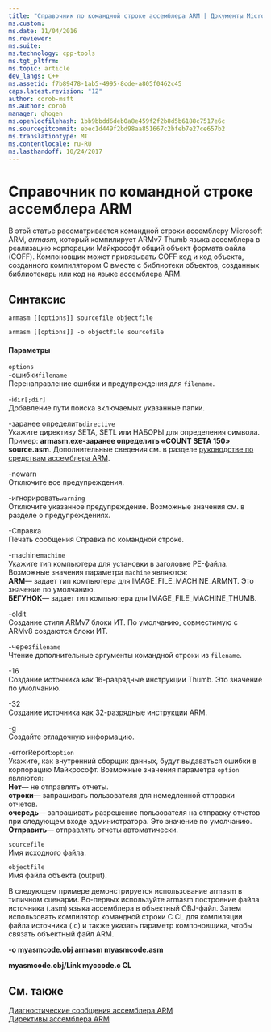 ```yaml
---
title: "Справочник по командной строке ассемблера ARM | Документы Microsoft"
ms.custom: 
ms.date: 11/04/2016
ms.reviewer: 
ms.suite: 
ms.technology: cpp-tools
ms.tgt_pltfrm: 
ms.topic: article
dev_langs: C++
ms.assetid: f7b89478-1ab5-4995-8cde-a805f0462c45
caps.latest.revision: "12"
author: corob-msft
ms.author: corob
manager: ghogen
ms.openlocfilehash: 1bb9bbdd6deb0a8e459f2f2b8d5b6188c7517e6c
ms.sourcegitcommit: ebec1d449f2bd98aa851667c2bfeb7e27ce657b2
ms.translationtype: MT
ms.contentlocale: ru-RU
ms.lasthandoff: 10/24/2017
---
```

# <a name="arm-assembler-command-line-reference"></a>Справочник по командной строке ассемблера ARM
В этой статье рассматривается командной строки ассемблеру Microsoft ARM, *armasm*, который компилирует ARMv7 Thumb языка ассемблера в реализацию корпорации Майкрософт общий объект формата файла (COFF). Компоновщик может привязывать COFF код и код объекта, созданного компилятором C вместе с библиотеки объектов, созданных библиотекарь или код на языке ассемблера ARM.  
  
## <a name="syntax"></a>Синтаксис  
  
```  
armasm [[options]] sourcefile objectfile  
```  
  
```  
armasm [[options]] -o objectfile sourcefile  
```  
  
#### <a name="parameters"></a>Параметры  
 `options`  
 -ошибки`filename`  
 Перенаправление ошибки и предупреждения для `filename`.  
  
 -i`dir[;dir]`  
 Добавление пути поиска включаемых указанные папки.  
  
 -заранее определить`directive`  
 Укажите директиву SETA, SETL или НАБОРЫ для определения символа. Пример: **armasm.exe-заранее определить «COUNT SETA 150» source.asm**. Дополнительные сведения см. в разделе [руководстве по средствам ассемблера ARM](http://go.microsoft.com/fwlink/?LinkId=246102).  
  
 -nowarn  
 Отключите все предупреждения.  
  
 -игнорировать`warning`  
 Отключите указанное предупреждение. Возможные значения см. в разделе о предупреждениях.  
  
 -Справка  
 Печать сообщения Справка по командной строке.  
  
 -machine`machine`  
 Укажите тип компьютера для установки в заголовке PE-файла.  Возможные значения параметра `machine` являются:  
**ARM**— задает тип компьютера для IMAGE_FILE_MACHINE_ARMNT. Это значение по умолчанию.   
**БЕГУНОК**— задает тип компьютера для IMAGE_FILE_MACHINE_THUMB.  
  
 -oldit  
 Создание стиля ARMv7 блоки ИТ.  По умолчанию, совместимую с ARMv8 создаются блоки ИТ.  
  
 -через`filename`  
 Чтение дополнительные аргументы командной строки из `filename`.  
  
 -16  
 Создание источника как 16-разрядные инструкции Thumb.  Это значение по умолчанию.  
  
 -32  
 Создание источника как 32-разрядные инструкции ARM.  
  
 -g  
 Создайте отладочную информацию.  
  
 -errorReport:`option`  
 Укажите, как внутренний сборщик данных, будут выдаваться ошибки в корпорацию Майкрософт.  Возможные значения параметра `option` являются:   
**Нет**— не отправлять отчеты.   
**строки**— запрашивать пользователя для немедленной отправки отчетов.   
**очередь**— запрашивать разрешение пользователя на отправку отчетов при следующем входе администратора. Это значение по умолчанию.   
**Отправить**— отправлять отчеты автоматически.  
  
 `sourcefile`  
 Имя исходного файла.  
  
 `objectfile`  
 Имя файла объекта (output).  
  
 В следующем примере демонстрируется использование armasm в типичном сценарии. Во-первых используйте armasm построение файла источника (.asm) языка ассемблера в объектный OBJ-файл. Затем использовать компилятор командной строки C CL для компиляции файла источника (.c) и также указать параметр компоновщика, чтобы связать объектный файл ARM.  
  
 **-o myasmcode.obj armasm myasmcode.asm**  
  
 **myasmcode.obj/Link myccode.c CL**  
  
## <a name="see-also"></a>См. также  
 [Диагностические сообщения ассемблера ARM](../../assembler/arm/arm-assembler-diagnostic-messages.md)   
 [Директивы ассемблера ARM](../../assembler/arm/arm-assembler-directives.md)